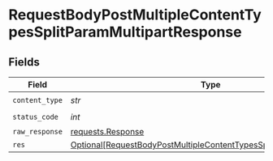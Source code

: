# RequestBodyPostMultipleContentTypesSplitParamMultipartResponse


## Fields

| Field                                                                                                                                                       | Type                                                                                                                                                        | Required                                                                                                                                                    | Description                                                                                                                                                 |
| ----------------------------------------------------------------------------------------------------------------------------------------------------------- | ----------------------------------------------------------------------------------------------------------------------------------------------------------- | ----------------------------------------------------------------------------------------------------------------------------------------------------------- | ----------------------------------------------------------------------------------------------------------------------------------------------------------- |
| `content_type`                                                                                                                                              | *str*                                                                                                                                                       | :heavy_check_mark:                                                                                                                                          | N/A                                                                                                                                                         |
| `status_code`                                                                                                                                               | *int*                                                                                                                                                       | :heavy_check_mark:                                                                                                                                          | N/A                                                                                                                                                         |
| `raw_response`                                                                                                                                              | [requests.Response](https://requests.readthedocs.io/en/latest/api/#requests.Response)                                                                       | :heavy_minus_sign:                                                                                                                                          | N/A                                                                                                                                                         |
| `res`                                                                                                                                                       | [Optional[RequestBodyPostMultipleContentTypesSplitParamMultipartRes]](../../models/operations/requestbodypostmultiplecontenttypessplitparammultipartres.md) | :heavy_minus_sign:                                                                                                                                          | OK                                                                                                                                                          |